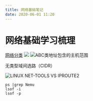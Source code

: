 ```yaml
---
title: 网络基础笔记
date: 2020-06-01 11:20
---
```


# 网络基础学习梳理

[网络分类]( http://static.zybuluo.com/zaze/gyn2vocxnfq0m491jab0a54l/image_1dqha3oo41knu17vtr9gdl4s41p.png)
![](./_image/2020-06-01/2020-06-01-11-21-46.png)
![ABC类地址包含的主机范围][2]

无类型域间选路（CIDR）


![LINUX NET-TOOLS VS IPROUTE2][3]



```
ps |grep Nemu
lsof -i
lsof -p 
```



  [1]: http://static.zybuluo.com/zaze/gyn2vocxnfq0m491jab0a54l/image_1dqha3oo41knu17vtr9gdl4s41p.png
  [2]: http://static.zybuluo.com/zaze/z94o3qmas8e5wl3zc5xw07w1/image_1dqha7u5e1vu314fsboj152j1g8a1j.png
  [3]: http://static.zybuluo.com/zaze/g84nv70c8xhbqmmze7trjjfl/image_1dqha6q581505g0sn611ckhueh16.png